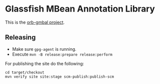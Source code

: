 # Glassfish MBean Annotation Library

This is the [orb-gmbal project](https://projects.eclipse.org/projects/ee4j.orb).
 
## Releasing

* Make sure `gpg-agent` is running.
* Execute `mvn -B release:prepare release:perform`

For publishing the site do the following:

```
cd target/checkout
mvn verify site site:stage scm-publish:publish-scm
```
